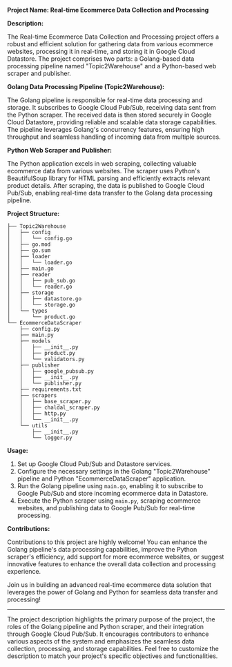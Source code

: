 **Project Name: Real-time Ecommerce Data Collection and Processing**

**Description:**

The Real-time Ecommerce Data Collection and Processing project offers a robust and efficient solution for gathering data from various ecommerce websites, processing it in real-time, and storing it in Google Cloud Datastore. The project comprises two parts: a Golang-based data processing pipeline named "Topic2Warehouse" and a Python-based web scraper and publisher.

**Golang Data Processing Pipeline (Topic2Warehouse):**

The Golang pipeline is responsible for real-time data processing and storage. It subscribes to Google Cloud Pub/Sub, receiving data sent from the Python scraper. The received data is then stored securely in Google Cloud Datastore, providing reliable and scalable data storage capabilities. The pipeline leverages Golang's concurrency features, ensuring high throughput and seamless handling of incoming data from multiple sources.

**Python Web Scraper and Publisher:**

The Python application excels in web scraping, collecting valuable ecommerce data from various websites. The scraper uses Python's BeautifulSoup library for HTML parsing and efficiently extracts relevant product details. After scraping, the data is published to Google Cloud Pub/Sub, enabling real-time data transfer to the Golang data processing pipeline.

**Project Structure:**

```
├── Topic2Warehouse
│   ├── config
│   │   └── config.go
│   ├── go.mod
│   ├── go.sum
│   ├── loader
│   │   └── loader.go
│   ├── main.go
│   ├── reader
│   │   ├── pub_sub.go
│   │   └── reader.go
│   ├── storage
│   │   ├── datastore.go
│   │   └── storage.go
│   └── types
│       └── product.go
└── EcommerceDataScraper
    ├── config.py
    ├── main.py
    ├── models
    │   ├── __init__.py
    │   ├── product.py
    │   └── validators.py
    ├── publisher
    │   ├── google_pubsub.py
    │   ├── __init__.py
    │   └── publisher.py
    ├── requirements.txt
    ├── scrapers
    │   ├── base_scraper.py
    │   ├── chaldal_scraper.py
    │   ├── http.py
    │   └── __init__.py
    └── utils
        ├── __init__.py
        └── logger.py
```

**Usage:**

1. Set up Google Cloud Pub/Sub and Datastore services.
2. Configure the necessary settings in the Golang "Topic2Warehouse" pipeline and Python "EcommerceDataScraper" application.
3. Run the Golang pipeline using `main.go`, enabling it to subscribe to Google Pub/Sub and store incoming ecommerce data in Datastore.
4. Execute the Python scraper using `main.py`, scraping ecommerce websites, and publishing data to Google Pub/Sub for real-time processing.

**Contributions:**

Contributions to this project are highly welcome! You can enhance the Golang pipeline's data processing capabilities, improve the Python scraper's efficiency, add support for more ecommerce websites, or suggest innovative features to enhance the overall data collection and processing experience.

Join us in building an advanced real-time ecommerce data solution that leverages the power of Golang and Python for seamless data transfer and processing!

---
The project description highlights the primary purpose of the project, the roles of the Golang pipeline and Python scraper, and their integration through Google Cloud Pub/Sub. It encourages contributors to enhance various aspects of the system and emphasizes the seamless data collection, processing, and storage capabilities. Feel free to customize the description to match your project's specific objectives and functionalities.
